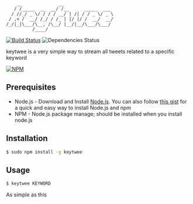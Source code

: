 ```
    __              __                   
   / /_____  __  __/ /__      _____  ___ 
  / //_/ _ \/ / / / __/ | /| / / _ \/ _ \
 / ,< /  __/ /_/ / /_ | |/ |/ /  __/  __/
/_/|_|\___/\__, /\__/ |__/|__/\___/\___/ 
          /____/  
```
[![Build Status](https://travis-ci.org/theyaserfox/keytwee.svg)](https://travis-ci.org/theyaserfox/keytwee)
![Dependencies Status](https://david-dm.org/theyaserfox/keytwee.png)

keytwee is a very simple way to stream all tweets related to a specific keyword

[![NPM](https://nodei.co/npm/keytwee.png?downloads=true&stars=true)](https://nodei.co/npm/keytwee/)

Prerequisites
--------
  - Node.js - Download and Install [Node.js](http://www.nodejs.org/download/). You can also follow [this gist](https://gist.github.com/isaacs/579814) for a quick and easy way to install Node.js and npm
  - NPM - Node.js package manage; should be installed when you install node.js

Installation
--------
```bash
$ sudo npm install -g keytwee
```

Usage
--------
```bash
$ keytwee KEYWORD
```

As simple as this
